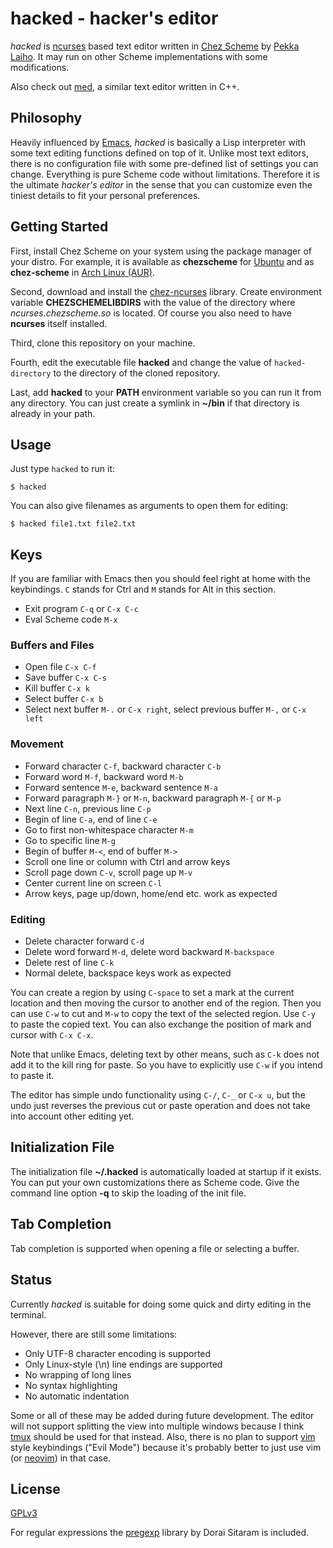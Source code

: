 # hacked - hacker's editor

*hacked* is [ncurses](https://invisible-island.net/ncurses/) based text editor written in [Chez Scheme](https://cisco.github.io/ChezScheme/) by [Pekka Laiho](http://laihoconsulting.com/). It may run on other Scheme implementations with some modifications.

Also check out [med](https://bitbucket.org/maddy83/med/), a similar text editor written in C++.

## Philosophy

Heavily influenced by [Emacs](https://www.gnu.org/software/emacs/), *hacked* is basically a Lisp interpreter with some text editing functions defined on top of it. Unlike most text editors, there is no configuration file with some pre-defined list of settings you can change. Everything is pure Scheme code without limitations. Therefore it is the ultimate *hacker's editor* in the sense that you can customize even the tiniest details to fit your personal preferences.

## Getting Started

First, install Chez Scheme on your system using the package manager of your distro. For example, it is available as **chezscheme** for [Ubuntu](https://packages.ubuntu.com/hirsute/chezscheme) and as **chez-scheme** in [Arch Linux (AUR)]( https://aur.archlinux.org/packages/chez-scheme/).

Second, download and install the [chez-ncurses](https://github.com/akce/chez-ncurses) library. Create environment variable **CHEZSCHEMELIBDIRS** with the value of the directory where *ncurses.chezscheme.so* is located. Of course you also need to have **ncurses** itself installed.

Third, clone this repository on your machine.

Fourth, edit the executable file **hacked** and change the value of `hacked-directory` to the directory of the cloned repository.

Last, add **hacked** to your **PATH** environment variable so you can run it from any directory. You can just create a symlink in **~/bin** if that directory is already in your path.

## Usage

Just type `hacked` to run it:

```
$ hacked
```

You can also give filenames as arguments to open them for editing:

```
$ hacked file1.txt file2.txt
```

## Keys

If you are familiar with Emacs then you should feel right at home with the keybindings. `C` stands for Ctrl and `M` stands for Alt in this section.

* Exit program `C-q` or `C-x C-c`
* Eval Scheme code `M-x`

### Buffers and Files

* Open file `C-x C-f`
* Save buffer `C-x C-s`
* Kill buffer `C-x k`
* Select buffer `C-x b`
* Select next buffer `M-.` or `C-x right`, select previous buffer `M-,` or `C-x left`

### Movement

* Forward character `C-f`, backward character `C-b`
* Forward word `M-f`, backward word `M-b`
* Forward sentence `M-e`, backward sentence `M-a`
* Forward paragraph `M-}` or `M-n`, backward paragraph `M-{` or `M-p`
* Next line `C-n`, previous line `C-p`
* Begin of line `C-a`, end of line `C-e`
* Go to first non-whitespace character `M-m`
* Go to specific line `M-g`
* Begin of buffer `M-<`, end of buffer `M->`
* Scroll one line or column with Ctrl and arrow keys
* Scroll page down `C-v`, scroll page up `M-v`
* Center current line on screen `C-l`
* Arrow keys, page up/down, home/end etc. work as expected

### Editing

* Delete character forward `C-d`
* Delete word forward `M-d`, delete word backward `M-backspace`
* Delete rest of line `C-k`
* Normal delete, backspace keys work as expected

You can create a region by using `C-space` to set a mark at the current location and then moving the cursor to another end of the region. Then you can use `C-w` to cut and `M-w` to copy the text of the selected region. Use `C-y` to paste the copied text. You can also exchange the position of mark and cursor with `C-x C-x`.

Note that unlike Emacs, deleting text by other means, such as `C-k` does not add it to the kill ring for paste. So you have to explicitly use `C-w` if you intend to paste it.

The editor has simple undo functionality using `C-/`, `C-_` or `C-x u`, but the undo just reverses the previous cut or paste operation and does not take into account other editing yet.

## Initialization File

The initialization file **~/.hacked** is automatically loaded at startup if it exists. You can put your own customizations there as Scheme code. Give the command line option **-q** to skip the loading of the init file.

## Tab Completion

Tab completion is supported when opening a file or selecting a buffer.

## Status

Currently *hacked* is suitable for doing some quick and dirty editing in the terminal.

However, there are still some limitations:

* Only UTF-8 character encoding is supported
* Only Linux-style (\n) line endings are supported
* No wrapping of long lines
* No syntax highlighting
* No automatic indentation

Some or all of these may be added during future development. The editor will not support splitting the view into multiple windows because I think [tmux](https://github.com/tmux/tmux) should be used for that instead. Also, there is no plan to support [vim](https://www.vim.org/) style keybindings ("Evil Mode") because it's probably better to just use vim (or [neovim](https://neovim.io/)) in that case.

## License

[GPLv3](https://bitbucket.org/maddy83/hacked/src/master/LICENSE)

For regular expressions the [pregexp](https://github.com/ds26gte/pregexp) library by Dorai Sitaram is included.
